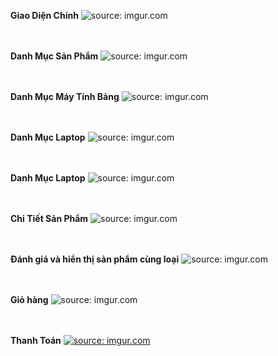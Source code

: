 **Giao Diện Chính**
<img src="https://i.imgur.com/9NRLRBC.png" title="source: imgur.com"/>


<br/><br/>
**Danh Mục Sản Phẩm**
<img src="https://i.imgur.com/UhYbgmQ.png" title="source: imgur.com" />

<br/><br/>
**Danh Mục Máy Tính Bảng**
<img src="https://i.imgur.com/kgNTJUD.png" title="source: imgur.com" />

<br/><br/>
**Danh Mục Laptop**
<img src="https://i.imgur.com/oMPfHYo.png" title="source: imgur.com" />

<br/><br/>
**Danh Mục Laptop**
<img src="https://i.imgur.com/oMPfHYo.png" title="source: imgur.com" />

<br/><br/>
**Chi Tiết Sản Phẩm**
<img src="https://i.imgur.com/teCnT4q.png" title="source: imgur.com" />

<br/><br/>
**Đánh giá và hiển thị sản phẩm cùng loại**
<img src="https://i.imgur.com/9NRLRBC.png?1" title="source: imgur.com" />

<br/><br/>
**Giỏ hàng**
<img src="https://i.imgur.com/bYygvXm.png" title="source: imgur.com" />



<br/><br/>
**Thanh Toán**
<a href="https://imgur.com/Wz733C3"><img src="https://i.imgur.com/Wz733C3.png" title="source: imgur.com" /></a>
